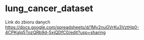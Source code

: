 # lung_cancer_dataset

Link do zbioru danych
https://docs.google.com/spreadsheets/d/1My2nuGVrKu3VztHp0-4CPKglq5TozQRb9d-5xjQDfC0/edit?usp=sharing
